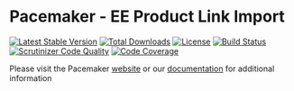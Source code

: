 # Pacemaker - EE Product Link Import

[![Latest Stable Version](https://img.shields.io/packagist/v/techdivision/import-product-link-ee.svg?style=flat-square)](https://packagist.org/packages/techdivision/import-product-link-ee) 
 [![Total Downloads](https://img.shields.io/packagist/dt/techdivision/import-product-link-ee.svg?style=flat-square)](https://packagist.org/packages/techdivision/import-product-link-ee)
 [![License](https://img.shields.io/packagist/l/techdivision/import-product-link-ee.svg?style=flat-square)](https://packagist.org/packages/techdivision/import-product-link-ee)
 [![Build Status](https://img.shields.io/travis/techdivision/import-product-link-ee/master.svg?style=flat-square)](http://travis-ci.org/techdivision/import-product-link-ee)
 [![Scrutinizer Code Quality](https://img.shields.io/scrutinizer/g/techdivision/import-product-link-ee/master.svg?style=flat-square)](https://scrutinizer-ci.com/g/techdivision/import-product-link-ee/?branch=master) [![Code Coverage](https://img.shields.io/scrutinizer/coverage/g/techdivision/import-product-link-ee/master.svg?style=flat-square)](https://scrutinizer-ci.com/g/techdivision/import-product-link-ee/?branch=master)

Please visit the Pacemaker [website](https://pacemaker.techdivision.com) or our [documentation](https://docs.met.tdintern.de/pacemaker/1.3/) for additional information

